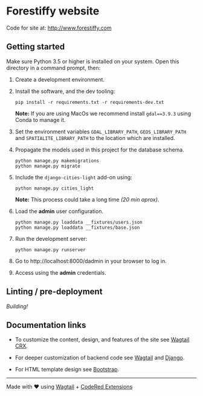# Forestiffy website

Code for site at: http://www.forestiffy.com


## Getting started

Make sure Python 3.5 or higher is installed on your system.
Open this directory in a command prompt, then:

1. Create a development environment.

2. Install the software, and the dev tooling:
   ```
   pip install -r requirements.txt -r requirements-dev.txt
   ```
   __Note:__ If you are using MacOs we recommend install `gdal==3.9.3` using Conda to manage it.

3. Set the environment variables `GDAL_LIBRARY_PATH`, `GEOS_LIBRARY_PATH` and `SPATIALITE_LIBRARY_PATH` to the location which are installed.

4. Propagate the models used in this project for the database schema.
   ```
   python manage.py makemigrations
   python manage.py migrate
   ```

5. Include the `django-cities-light` add-on using:
   ```
   python manage.py cities_light
   ```
   __Note:__ This process could take a long time _(20 min aprox)_.

6. Load the __admin__ user configuration.
   ```
   python manage.py loaddata __fixtures/users.json
   python manage.py loaddata __fixtures/base.json
   ```

7. Run the development server:
   ```
   python manage.py runserver
   ```

8. Go to http://localhost:8000/dadmin in your browser
   to log in.

8. Access using the __admin__ credentials.


## Linting / pre-deployment

_Building!_


## Documentation links

* To customize the content, design, and features of the site see
  [Wagtail CRX](https://docs.coderedcorp.com/wagtail-crx/).

* For deeper customization of backend code see
  [Wagtail](http://docs.wagtail.io/) and
  [Django](https://docs.djangoproject.com/).

* For HTML template design see [Bootstrap](https://getbootstrap.com/).

---

Made with ♥ using [Wagtail](https://wagtail.io/) +
[CodeRed Extensions](https://www.coderedcorp.com/cms/)
